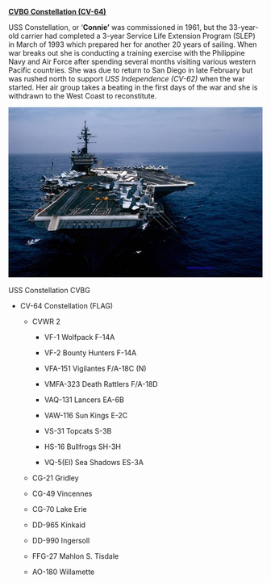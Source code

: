 **[CVBG Constellation
(CV-64)](https://en.wikipedia.org/wiki/USS_Constellation_\(CV-64\))**

USS Constellation, or ‘**Connie’** was commissioned in 1961, but the
33-year-old carrier had completed a 3-year Service Life Extension
Program (SLEP) in March of 1993 which prepared her for another 20 years
of sailing. When war breaks out she is conducting a training exercise
with the Philippine Navy and Air Force after spending several months
visiting various western Pacific countries. She was due to return to San
Diego in late February but was rushed north to support *USS Independence
(CV-62)* when the war started. Her air group takes a beating in the
first days of the war and she is withdrawn to the West Coast to
reconstitute.

![](/assets/images/nato/us/navy/carriers/constellation/image1.jpg)

USS Constellation CVBG

  - CV-64 Constellation (FLAG)
    
      - CVWR 2
        
          - VF-1 Wolfpack F-14A
        
          - VF-2 Bounty Hunters F-14A
        
          - VFA-151 Vigilantes F/A-18C (N)
        
          - VMFA-323 Death Rattlers F/A-18D
        
          - VAQ-131 Lancers EA-6B
        
          - VAW-116 Sun Kings E-2C
        
          - VS-31 Topcats S-3B
        
          - HS-16 Bullfrogs SH-3H
        
          - VQ-5(El) Sea Shadows ES-3A
    
      - CG-21 Gridley
    
      - CG-49 Vincennes
    
      - CG-70 Lake Erie
    
      - DD-965 Kinkaid
    
      - DD-990 Ingersoll
    
      - FFG-27 Mahlon S. Tisdale
    
      - AO-180 Willamette
